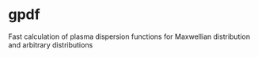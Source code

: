 # gpdf
Fast calculation of plasma dispersion functions for Maxwellian distribution and arbitrary distributions
